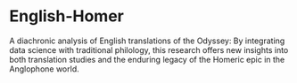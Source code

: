 # English-Homer
A diachronic analysis of English translations of the Odyssey: By integrating data science with traditional philology, this research offers new insights into both translation studies and the enduring legacy of the Homeric epic in the Anglophone world.
